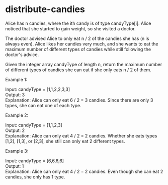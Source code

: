 # distribute-candies

Alice has n candies, where the ith candy is of type candyType[i]. Alice noticed that she started to gain weight, so she visited a doctor.

The doctor advised Alice to only eat n / 2 of the candies she has (n is always even). Alice likes her candies very much, and she wants to eat the maximum number of different types of candies while still following the doctor's advice.

Given the integer array candyType of length n, return the maximum number of different types of candies she can eat if she only eats n / 2 of them.

Example 1:

Input: candyType = [1,1,2,2,3,3]<br>
Output: 3<br>
Explanation: Alice can only eat 6 / 2 = 3 candies. Since there are only 3 types, she can eat one of each type.

Example 2:

Input: candyType = [1,1,2,3]<br>
Output: 2<br>
Explanation: Alice can only eat 4 / 2 = 2 candies. Whether she eats types [1,2], [1,3], or [2,3], she still can only eat 2 different types.

Example 3:

Input: candyType = [6,6,6,6]<br>
Output: 1<br>
Explanation: Alice can only eat 4 / 2 = 2 candies. Even though she can eat 2 candies, she only has 1 type.
